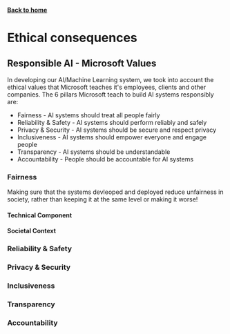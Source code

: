 [__Back to home__](index.md)

# Ethical consequences

## Responsible AI - Microsoft Values

In developing our AI/Machine Learning system, we took into account the ethical values that Microsoft teaches it's employees, clients and other companies. The 6 pillars Microsoft teach to build AI systems responsibly are:
- Fairness -  AI systems should treat all people fairly 
- Reliability & Safety - AI systems should perform reliably and safely
- Privacy & Security - AI systems should be secure and respect privacy
- Inclusiveness - AI systems should empower everyone and engage people
- Transparency - AI systems should be understandable
- Accountability - People should be accountable for AI systems

### Fairness

Making sure that the systems devleoped and deployed reduce unfairness in society, rather than keeping it at the same level or making it worse! 

#### Technical Component

#### Societal Context

### Reliability & Safety

### Privacy & Security

### Inclusiveness

### Transparency

### Accountability
